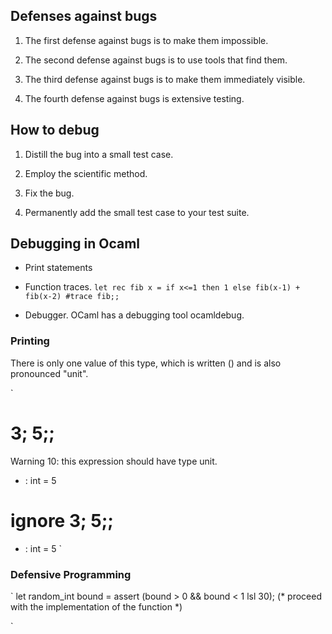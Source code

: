 ## Defenses against bugs

1. The first defense against bugs is to make them impossible.

2. The second defense against bugs is to use tools that find them.

3. The third defense against bugs is to make them immediately visible.

4. The fourth defense against bugs is extensive testing.


## How to debug

1. Distill the bug into a small test case. 

2. Employ the scientific method. 

3. Fix the bug. 

4. Permanently add the small test case to your test suite.


## Debugging in Ocaml

- Print statements

- Function traces.
`
let rec fib x = if x<=1 then 1 else fib(x-1) + fib(x-2)
#trace fib;;
`


- Debugger. OCaml has a debugging tool ocamldebug.


### Printing
There is only one value of this type, which is written () and is also pronounced "unit".

`
# 3; 5;;
Warning 10: this expression should have type unit.                                                                                                                      
- : int = 5

# ignore 3; 5;;
- : int = 5
`

### Defensive Programming
`
let random_int bound =
  assert (bound > 0 && bound < 1 lsl 30);
  (* proceed with the implementation of the function *)

`


